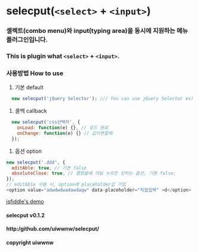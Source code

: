 # selecput(`<select>` + `<input>`)
### 셀렉트(combo menu)와 input(typing area)을 동시에 지원하는 메뉴 플러그인입니다.
### This is plugin what `<select>` + `<input>`.

### 사용방법 How to use
1. 기본 default
```javascript
  new selecput('jQuery Selector'); /// You can use jQuery Selector ex) class=> . , id => #, tagname => tagname
```
1. 콜백 callback
```javascript
  new selecput('css선택자', {
    onLoad: function(e) {}, // 로드 완료
    onChange: function(e) {} // 값이변할때
  });
```
1. 옵션 option
```javascript
new selecput('.ddd', {
  editAble: true, // 기본 false
  absoluteClose: true, // 열렸을때 어딜 누르든 닫히는 옵션, 기본 false;
});
// editAble 사용 시, option에 placeholder값 기입
<option value="adwdwdwadawdaqw" data-placeholder="직접입력" >d</option>
```
[jsfiddle's demo](https://jsfiddle.net/uiwwnw/h21opkv6/)

#### selecput v0.1.2 
#### http:/github.com/uiwwnw/selecput/
#### copyright uiwwnw
